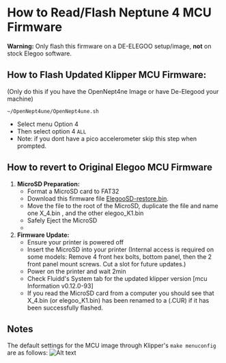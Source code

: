 # How to Read/Flash Neptune 4 MCU Firmware

**Warning:** Only flash this firmware on a DE-ELEGOO setup/image, **not** on stock Elegoo software.

## How to Flash Updated Klipper MCU Firmware:
(Only do this if you have the OpenNept4ne Image or have De-Elegood your machine)

```
~/OpenNept4une/OpenNept4une.sh
```
- Select menu Option 4
- Then select option 4 `ALL`
- Note: if you dont have a pico accelerometer skip this step when prompted.

## How to revert to Original Elegoo MCU Firmware

1. **MicroSD Preparation:**
   - Format a MicroSD card to FAT32
   - Download this firmware file [ElegooSD-restore.bin](https://github.com/OpenNeptune3D/OpenNept4une/raw/dev/mcu-firmware/ElegooSD-restore.bin).
   - Move the file to the root of the MicroSD, duplicate the file and name one X_4.bin , and the other elegoo_K1.bin
   - Safely Eject the MicroSD
   -   
2. **Firmware Update:**
   - Ensure your printer is powered off
   - Insert the MicroSD into your printer (Internal access is required on some models: Remove 4 front hex bolts, bottom panel, then the 2 front panel mount screws. Cut a slot for future updates.)
   - Power on the printer and wait 2min
   - Check Fluidd's System tab for the updated klipper version [mcu Information v0.12.0-93]
   - If you read the MicroSD card from a computer you should see that X_4.bin (or elegoo_K1.bin) has been renamed to a (.CUR) if it has been successfully flashed.

## Notes

The default settings for the MCU image through Klipper's `make menuconfig` are as follows:
![Alt text](/pictures/flash.png)

